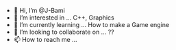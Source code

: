 - 👋 Hi, I’m @J-Bami
- 👀 I’m interested in ... C++, Graphics
- 🌱 I’m currently learning ... How to make a Game engine
- 💞️ I’m looking to collaborate on ... ??
- 📫 How to reach me ... 

<!---
J-Bami/J-Bami is a ✨ special ✨ repository because its `README.md` (this file) appears on your GitHub profile.
You can click the Preview link to take a look at your changes.
--->
